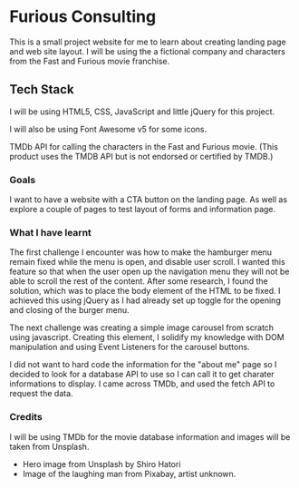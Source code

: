 # Furious Consulting

This is a small project website for me to learn about creating landing page and web site layout. I will be using the a fictional company and characters from the Fast and Furious movie franchise.

## Tech Stack

I will be using HTML5, CSS, JavaScript and little jQuery for this project.

I will also be using Font Awesome v5 for some icons.

TMDb API for calling the characters in the Fast and Furious movie. (This product uses the TMDB API but is not endorsed or certified by TMDB.)

### Goals

I want to have a website with a CTA button on the landing page. As well as explore a couple of pages to test layout of forms and information page.

### What I have learnt

The first challenge I encounter was how to make the hamburger menu remain fixed while the menu is open, and disable user scroll. I wanted this feature so that when the user open up the navigation menu they will not be able to scroll the rest of the content. After some research, I found the solution, which was to place the body element of the HTML to be fixed. I achieved this using jQuery as I had already set up toggle for the opening and closing of the burger menu.

The next challenge was creating a simple image carousel from scratch using javascript. Creating this element, I solidify my knowledge with DOM manipulation and using Event Listeners for the carousel buttons.

I did not want to hard code the information for the "about me" page so I decided to look for a database API to use so I can call it to get charater informations to display. I came across TMDb, and used the fetch API to request the data.

### Credits

I will be using TMDb for the movie database information and images will be taken from Unsplash.

- Hero image from Unsplash by Shiro Hatori
- Image of the laughing man from Pixabay, artist unknown.
